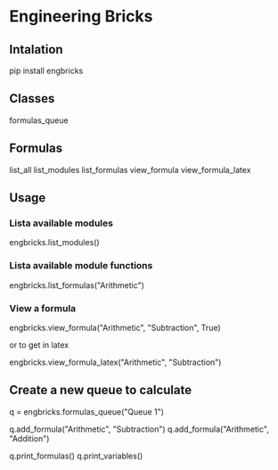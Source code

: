 # Engineering Bricks
## Intalation
pip install engbricks

## Classes
formulas_queue

## Formulas
list_all
list_modules
list_formulas
view_formula
view_formula_latex

## Usage

### Lista available modules
engbricks.list_modules()


### Lista available module functions
engbricks.list_formulas("Arithmetic")

### View a formula
engbricks.view_formula("Arithmetic", "Subtraction", True)

or to get in latex

engbricks.view_formula_latex("Arithmetic", "Subtraction")

## Create a new queue to calculate
q = engbricks.formulas_queue("Queue 1")

q.add_formula("Arithmetic", "Subtraction")
q.add_formula("Arithmetic", "Addition")

q.print_formulas()
q.print_variables()